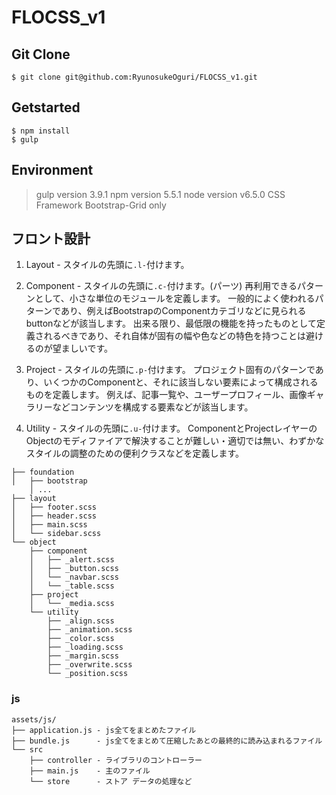 # FLOCSS_v1


## Git Clone
```
$ git clone git@github.com:RyunosukeOguri/FLOCSS_v1.git
```

## Getstarted
```
$ npm install
$ gulp
```


## Environment

> gulp version 3.9.1
> npm version 5.5.1
> node version  v6.5.0
> CSS Framework Bootstrap-Grid only


## フロント設計

1. Layout - スタイルの先頭に``.l-``付けます。

2. Component  - スタイルの先頭に``.c-``付けます。(パーツ) 
再利用できるパターンとして、小さな単位のモジュールを定義します。 一般的によく使われるパターンであり、例えばBootstrapのComponentカテゴリなどに見られるbuttonなどが該当します。 出来る限り、最低限の機能を持ったものとして定義されるべきであり、それ自体が固有の幅や色などの特色を持つことは避けるのが望ましいです。

3. Project    - スタイルの先頭に``.p-``付けます。
プロジェクト固有のパターンであり、いくつかのComponentと、それに該当しない要素によって構成されるものを定義します。 例えば、記事一覧や、ユーザープロフィール、画像ギャラリーなどコンテンツを構成する要素などが該当します。

4. Utility    - スタイルの先頭に``.u-``付けます。
ComponentとProjectレイヤーのObjectのモディファイアで解決することが難しい・適切では無い、わずかなスタイルの調整のための便利クラスなどを定義します。

```
├── foundation
│   ├── bootstrap
    │ ...
├── layout
│   ├── footer.scss
│   ├── header.scss
│   ├── main.scss
│   └── sidebar.scss
└── object
    ├── component
    │   ├── _alert.scss
    │   ├── _button.scss
    │   └── _navbar.scss
    │   └── _table.scss
    ├── project
    │   └── _media.scss
    └── utility
        ├── _align.scss
        ├── _animation.scss
        ├── _color.scss
        ├── _loading.scss
        ├── _margin.scss
        ├── _overwrite.scss
        └── _position.scss
```

### js

```
assets/js/
├── application.js - js全てをまとめたファイル
├── bundle.js      - js全てをまとめて圧縮したあとの最終的に読み込まれるファイル
└── src
    ├── controller - ライブラリのコントローラー
    ├── main.js    - 主のファイル
    └── store      - ストア データの処理など
```